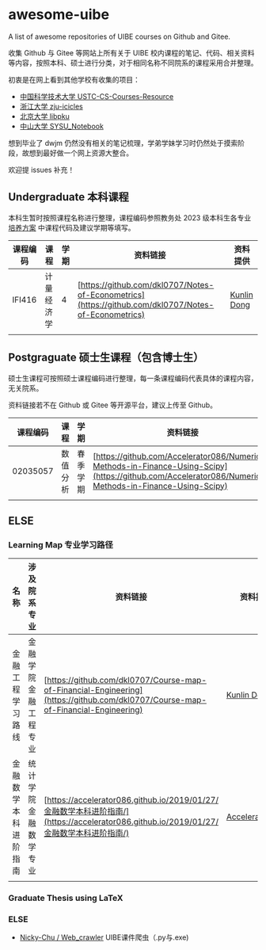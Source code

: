 # awesome-uibe

A list of awesome repositories of UIBE courses on Github and Gitee.

收集 Github 与 Gitee 等网站上所有关于 UIBE 校内课程的笔记、代码、相关资料等内容，按照本科、硕士进行分类，对于相同名称不同院系的课程采用合并整理。

初衷是在网上看到其他学校有收集的项目：
- [中国科学技术大学 USTC-CS-Courses-Resource](https://github.com/ustcwpz/USTC-CS-Courses-Resource)
- [浙江大学 zju-icicles](https://github.com/QSCTech/zju-icicles)
- [北京大学 libpku](https://github.com/lib-pku/libpku) 
- [中山大学 SYSU_Notebook](https://github.com/ysyisyourbrother/SYSU_Notebook)

想到毕业了 dwjm 仍然没有相关的笔记梳理，学弟学妹学习时仍然处于摸索阶段，故想到最好做一个网上资源大整合。

欢迎提 issues 补充！

## Undergraduate 本科课程

本科生暂时按照课程名称进行整理，课程编码参照教务处 2023 级本科生各专业 [培养方案](http://jwc.uibe.edu.cn/html/SubList.aspx?TypeId=3&nav=3) 中课程代码及建议学期等填写。

| 课程编码 | 课程       | 学期 | 资料链接                                                     | 资料提供                                  |
| -------- | ---------- | ---- | ------------------------------------------------------------ | ----------------------------------------- |
| IFI416   | 计量经济学 | 4    | [https://github.com/dkl0707/Notes-of-Econometrics](https://github.com/dkl0707/Notes-of-Econometrics) | [Kunlin Dong](https://github.com/dkl0707) |
|          |            |      |                                                              |                                           |



## Postgraguate 硕士生课程（包含博士生）

硕士生课程可按照硕士课程编码进行整理，每一条课程编码代表具体的课程内容，无关院系。

资料链接若不在 Github 或 Gitee 等开源平台，建议上传至 Github。

| 课程编码 | 课程     | 学期     | 资料链接                                                     | 资料提供                                            |
| -------- | -------- | -------- | ------------------------------------------------------------ | --------------------------------------------------- |
| 02035057 | 数值分析 | 春季学期 | [https://github.com/Accelerator086/Numerical-Methods-in-Finance-Using-Scipy](https://github.com/Accelerator086/Numerical-Methods-in-Finance-Using-Scipy) | [Accelerator086](https://github.com/Accelerator086) |
|          |          |          |                                                              |                                                     |




## ELSE

### Learning Map 专业学习路径

| 名称                 | 涉及院系专业          | 资料链接                                                     | 资料提供                                            |
| -------------------- | --------------------- | ------------------------------------------------------------ | --------------------------------------------------- |
| 金融工程学习路线     | 金融学院 金融工程专业 | [https://github.com/dkl0707/Course-map-of-Financial-Engineering](https://github.com/dkl0707/Course-map-of-Financial-Engineering) | [Kunlin Dong](https://github.com/dkl0707)           |
| 金融数学本科进阶指南 | 统计学院 金融数学专业 | [https://accelerator086.github.io/2019/01/27/金融数学本科进阶指南/](https://accelerator086.github.io/2019/01/27/金融数学本科进阶指南/) | [Accelerator086](https://github.com/Accelerator086) |
|                      |                       |                                                              |                                                     |



### Graduate Thesis using LaTeX



### ELSE

- [Nicky-Chu / Web_crawler](https://github.com/Nicky-Chu/Web_crawler) UIBE课件爬虫（.py与.exe)

